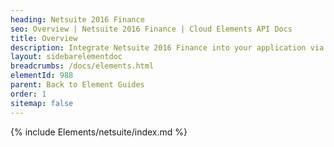 ```yaml
---
heading: Netsuite 2016 Finance
seo: Overview | Netsuite 2016 Finance | Cloud Elements API Docs
title: Overview
description: Integrate Netsuite 2016 Finance into your application via the Cloud Elements APIs.
layout: sidebarelementdoc
breadcrumbs: /docs/elements.html
elementId: 988
parent: Back to Element Guides
order: 1
sitemap: false
---
```


{% include Elements/netsuite/index.md %}
